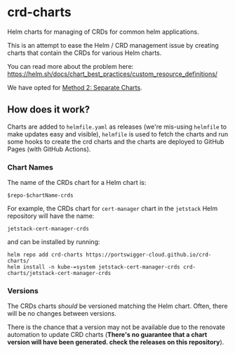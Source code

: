 # crd-charts
Helm charts for managing of CRDs for common helm applications.

This is an attempt to ease the Helm / CRD management issue by creating charts that contain the CRDs
for various Helm charts. 

You can read more about the problem here: https://helm.sh/docs/chart_best_practices/custom_resource_definitions/

We have opted for [Method 2: Separate Charts](https://helm.sh/docs/chart_best_practices/custom_resource_definitions/#method-2-separate-charts).

## How does it work?

Charts are added to `helmfile.yaml` as releases (we're mis-using `helmfile` to make updates easy and visible), `helmfile` is used to fetch
the charts and run some hooks to create the crd charts and the charts are deployed to GitHub Pages (with GitHub Actions).

### Chart Names
The name of the CRDs chart for a Helm chart is:
```
$repo-$chartName-crds
```

For example, the CRDs chart for `cert-manager` chart in the `jetstack` Helm repository will have the name:
```
jetstack-cert-manager-crds
```

and can be installed by running:
```
helm repo add crd-charts https://portswigger-cloud.github.io/crd-charts/
helm install -n kube-=system jetstack-cert-manager-crds crd-charts/jetstack-cert-manager-crds
```

### Versions
The CRDs charts _should_ be versioned matching the Helm chart. Often, there will be no changes between versions.

There is the chance that a version may not be available due to the renovate automation to update CRD charts
(**There's no guarantee that a chart version will have been generated. check the releases on this repository**).


